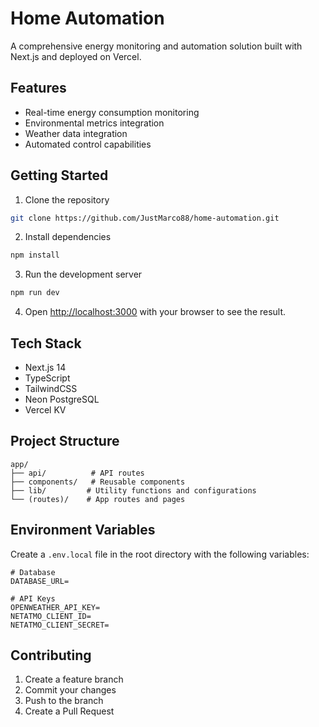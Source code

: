 # Home Automation

A comprehensive energy monitoring and automation solution built with Next.js and deployed on Vercel.

## Features

- Real-time energy consumption monitoring
- Environmental metrics integration
- Weather data integration
- Automated control capabilities

## Getting Started

1. Clone the repository

```bash
git clone https://github.com/JustMarco88/home-automation.git
```

2. Install dependencies

```bash
npm install
```

3. Run the development server

```bash
npm run dev
```

4. Open [http://localhost:3000](http://localhost:3000) with your browser to see the result.

## Tech Stack

- Next.js 14
- TypeScript
- TailwindCSS
- Neon PostgreSQL
- Vercel KV

## Project Structure

```
app/
├── api/          # API routes
├── components/   # Reusable components
├── lib/         # Utility functions and configurations
└── (routes)/    # App routes and pages
```

## Environment Variables

Create a `.env.local` file in the root directory with the following variables:

```
# Database
DATABASE_URL=

# API Keys
OPENWEATHER_API_KEY=
NETATMO_CLIENT_ID=
NETATMO_CLIENT_SECRET=
```

## Contributing

1. Create a feature branch
2. Commit your changes
3. Push to the branch
4. Create a Pull Request
